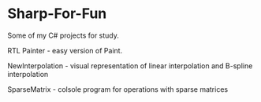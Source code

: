 # Sharp-For-Fun
Some of my C# projects for study.

RTL Painter - easy version of Paint.

NewInterpolation - visual representation of linear interpolation and B-spline interpolation

SparseMatrix - colsole program for operations with sparse matrices

